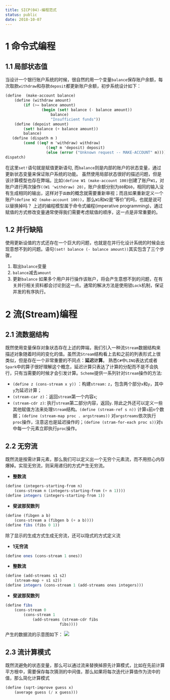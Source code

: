 ```yaml
---
title: SICP(04)-编程范式
status: public
date: 2018-10-07
---
```


# 1 命令式编程
## 1.1 局部状态值
当设计一个银行账户系统的时候，很自然的用一个变量`balance`保存账户余额，每次取款`withdraw`和存款`deposit`都更新账户余额，初步系统设计如下：
```scheme
(define  (make-account balance)
    (define (withdraw amount)
        (if (>= balance amount)
                (begin (set! balance (- balance amount))
                    balance)
                    "Insufficient funds"))
    (define (depoist amount)
        (set! balance (+ balance amount))
        balance)
   (define (dispath m )
        (cond ((eq? m 'withdraw) withdraw)
                  ((eq? m 'deposit) deposit)
                  (else (error ("Unknown request -- MAKE-ACCOUNT" m))))
dispatch)
```
在这里`set!`语句就是赋值更新语句, 而`balance`则是内部的账户的状态变量，通过更新状态变量来保证账户系统的功能。
虽然使用局部状态很好的描述问题，但是该计算模型也存在弊端。比如`(define W1 (make-account 100)`创建了账户`W1`，对账户进行两次操作`((W1 'withdraw) 20)`，账户余额分别为`80`和`60`，相同的输入没有生成相同的输出，这样对于`函数`的概念就需要重新审视；而且如果重新定义一个账户`(define W2 (make-account 100))`，那么`W1`和`W2`是“等价”的吗，也就是说可以替换掉吗？
上述的编程模型属于命令式编程(imperative programming)，通过赋值的方式修改变量通常使得我们需要考虑赋值的顺序，这一点是非常重要的。
## 1.2 并行缺陷
使用更新设值的方式还存在一个巨大的问题，也就是在并行化设计系统的时候会出现意想不到的问题。语句`(set! balance (- balance amount))`其实包含了三个步骤，
1. 取出`balance`变量
2. `balance`减去`amount`
3. 更新`balance`
如果多个用户并行操作该账户，将会产生意想不到的问题，在有关并行相关资料都会讨论到这一点。通常的解决方法是使用锁`Lock`机制，保证并发的有序执行。
# 2 流(Stream)编程
## 2.1 流数据结构
既然使用变量保存对象状态存在上述的弊端，我们引入一种流`Stream`数据结构来描述对象随着时间的变化的值。虽然流`Stream`结构看上去和之前的列表形式上很类似，但是存在一个非常重要的不同点：**延迟计算**。
熟悉`C#`中`LINQ`表达式或者`Spark`中的算子很好理解这个概念，延迟计算只表达了计算的分配而不是不会执行，只有当需要的时候才会引发计算。`Scheme`提供一系列针对`Stream`操作的方法:
- `(define z (cons-stream x y))` ：构建`stream:` `z`，包含两个部分`x`和`y`，其中`y`为延迟计算；
- `(stream-car z)`：返回`stream`第一个内容`x`;
- `(stream-cdr z)`: 执行`stream`第二部分内容，返回`y`.
除此之外还可以定义一些其他赋值方法来处理`Stream`结构。`(define (stream-ref s n))` 计算`s`前`n`个数据；`(define (stream-map proc . argstreams))` 对`argstreams`依次执行`proc`操作，注意这也是延迟操作的；`(define (stram-for-each proc s))`对`s`中每一个元素立即执行`proc`操作。

## 2.2 无穷流
既然流是按需计算元素，那么我们可以定义出一个无穷个元素流，而不用担心内存爆掉。实现无穷流，则采用递归的方式产生无穷流。

-  **整数流**
```scheme
(define (integers-starting-from n)
    (cons-stream n (integers-starting-from (+ n 1))))
(define integers (integers-starting-from 1))
```
-  **斐波那契数列**
```scheme
(define (fibgen a b)
    (cons-stream a (fibgen b (+ a b))))
(define fibs (fibs 0 1))
```
除了显示的生成方式生成无穷流，还可以隐式的方式定义流
- **1无穷流**
```scheme
(define ones (cons-stream 1 ones))
```
- **整数流**
```scheme
(define (add-streams s1 s2)
    (stream-map + s1 s2))
(define integers (cons-stream 1 (add-streams ones integers)))
```
- **斐波那契数列**
```scheme
(define fibs
    (cons-stream 0
        (cons-stream 1
            (add-streams (stream-cdr fibs
                        fibs))))
```
产生的数据流的示意图如下：
![](./_image/2018-10-08-19-30-46.jpg)

## 2.3 流计算模式
既然流避免的状态变量，那么可以通过流来替换掉原先计算模式，比如在先前计算平方根中，需要保存每次猜测的中间值，那么如果将每次迭代计算值作为流中的值，那么简化计算模式
```scheme
(define (sqrt-improve guess x)
    (average guess (/ x guess)))

```